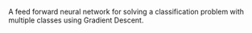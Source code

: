 A feed forward neural network for solving a classification problem with multiple classes using Gradient Descent. 
